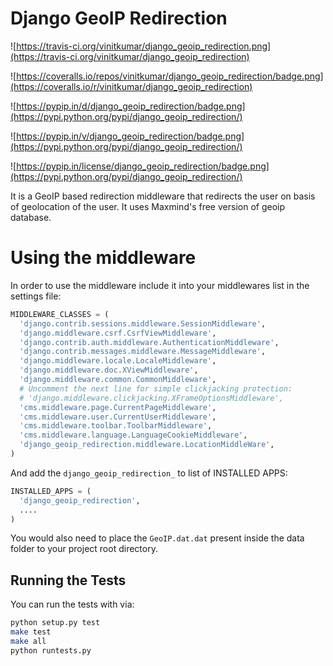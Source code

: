 Django GeoIP Redirection
========================

![https://travis-ci.org/vinitkumar/django_geoip_redirection.png](https://travis-ci.org/vinitkumar/django_geoip_redirection)

![https://coveralls.io/repos/vinitkumar/django_geoip_redirection/badge.png](https://coveralls.io/r/vinitkumar/django_geoip_redirection)

![https://pypip.in/d/django_geoip_redirection/badge.png](https://pypi.python.org/pypi/django_geoip_redirection/)

![https://pypip.in/v/django_geoip_redirection/badge.png](https://pypi.python.org/pypi/django_geoip_redirection/)

![https://pypip.in/license/django_geoip_redirection/badge.png](https://pypi.python.org/pypi/django_geoip_redirection/)




It is a GeoIP based redirection middleware that redirects the user on basis of
geolocation of the user. It uses Maxmind's free version of geoip database.


Using the middleware
====================

In order to use the middleware include it into your middlewares list in the
settings file:

```python
MIDDLEWARE_CLASSES = (
  'django.contrib.sessions.middleware.SessionMiddleware',
  'django.middleware.csrf.CsrfViewMiddleware',
  'django.contrib.auth.middleware.AuthenticationMiddleware',
  'django.contrib.messages.middleware.MessageMiddleware',
  'django.middleware.locale.LocaleMiddleware',
  'django.middleware.doc.XViewMiddleware',
  'django.middleware.common.CommonMiddleware',
  # Uncomment the next line for simple clickjacking protection:
  # 'django.middleware.clickjacking.XFrameOptionsMiddleware',
  'cms.middleware.page.CurrentPageMiddleware',
  'cms.middleware.user.CurrentUserMiddleware',
  'cms.middleware.toolbar.ToolbarMiddleware',
  'cms.middleware.language.LanguageCookieMiddleware',
  'django_geoip_redirection.middleware.LocationMiddleWare',
)
```
And add the `django_geoip_redirection_` to list of INSTALLED APPS:

```python
INSTALLED_APPS = (
  'django_geoip_redirection',
  ....
)
```

You would also need to place the `GeoIP.dat.dat` present inside the data folder to
your project root directory.




Running the Tests
------------------

You can run the tests with via:

```bash
python setup.py test
make test
make all
python runtests.py
```
